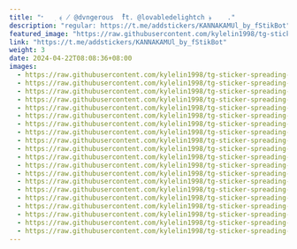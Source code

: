 ```yaml
---
title: "ᕀ   ִ ﴾  ̸@dvngerous  ໋ft. @lovabledelightch ﴿    ."
description: "regular: https://t.me/addstickers/KANNAKAMUl_by_fStikBot"
featured_image: "https://raw.githubusercontent.com/kylelin1998/tg-sticker-spreading-worldwide-images/main/img/ec9433a9-10fc-45f0-aba8-525d481515d3.jpg"
link: "https://t.me/addstickers/KANNAKAMUl_by_fStikBot"
weight: 3
date: 2024-04-22T08:08:36+08:00
images:
  - https://raw.githubusercontent.com/kylelin1998/tg-sticker-spreading-worldwide-images/main/img/ec9433a9-10fc-45f0-aba8-525d481515d3.jpg
  - https://raw.githubusercontent.com/kylelin1998/tg-sticker-spreading-worldwide-images/main/img/b0da5296-1afb-4855-a454-e950e824800a.jpg
  - https://raw.githubusercontent.com/kylelin1998/tg-sticker-spreading-worldwide-images/main/img/b9881b56-2cf8-4b96-b249-36e4022aaa29.jpg
  - https://raw.githubusercontent.com/kylelin1998/tg-sticker-spreading-worldwide-images/main/img/2f5d3e5d-56ed-47a7-ae73-46ed78b26139.jpg
  - https://raw.githubusercontent.com/kylelin1998/tg-sticker-spreading-worldwide-images/main/img/667c5dae-20bf-480e-824d-570b737c4752.jpg
  - https://raw.githubusercontent.com/kylelin1998/tg-sticker-spreading-worldwide-images/main/img/8cd6f642-9ea4-4780-8aa6-67d815fef494.jpg
  - https://raw.githubusercontent.com/kylelin1998/tg-sticker-spreading-worldwide-images/main/img/4de014e9-37d7-4bbc-abd7-0a2f5af0cdb0.jpg
  - https://raw.githubusercontent.com/kylelin1998/tg-sticker-spreading-worldwide-images/main/img/8b377548-1cee-4bb0-be74-fb173ad27f49.jpg
  - https://raw.githubusercontent.com/kylelin1998/tg-sticker-spreading-worldwide-images/main/img/fbf709cf-9b6c-411a-89cd-5193a4add701.jpg
  - https://raw.githubusercontent.com/kylelin1998/tg-sticker-spreading-worldwide-images/main/img/dd1f3f61-de3e-4eb9-a7d8-ee2c6817bfb7.jpg
  - https://raw.githubusercontent.com/kylelin1998/tg-sticker-spreading-worldwide-images/main/img/8f29c5fe-dcef-44d5-a205-f3c431ffcfb6.jpg
  - https://raw.githubusercontent.com/kylelin1998/tg-sticker-spreading-worldwide-images/main/img/e3866d2f-780c-4dce-b8f2-f0bff468cdd5.jpg
  - https://raw.githubusercontent.com/kylelin1998/tg-sticker-spreading-worldwide-images/main/img/633ab36e-ded3-4d9a-81f6-6c86e31d7634.jpg
  - https://raw.githubusercontent.com/kylelin1998/tg-sticker-spreading-worldwide-images/main/img/20b45035-a667-444d-b885-2d998989f0d3.jpg
  - https://raw.githubusercontent.com/kylelin1998/tg-sticker-spreading-worldwide-images/main/img/b81be0cb-93d2-4997-923a-3565b4618eae.jpg
  - https://raw.githubusercontent.com/kylelin1998/tg-sticker-spreading-worldwide-images/main/img/d6670ab1-b68d-494a-b236-d9be5d37f6a5.jpg
  - https://raw.githubusercontent.com/kylelin1998/tg-sticker-spreading-worldwide-images/main/img/842abbfa-d811-4baa-9dba-2ca75282007f.jpg
  - https://raw.githubusercontent.com/kylelin1998/tg-sticker-spreading-worldwide-images/main/img/7fea7a9b-c182-4be0-b81f-524eb7939260.jpg
  - https://raw.githubusercontent.com/kylelin1998/tg-sticker-spreading-worldwide-images/main/img/a177cefa-941c-4395-bd92-67faec42bb0b.jpg
  - https://raw.githubusercontent.com/kylelin1998/tg-sticker-spreading-worldwide-images/main/img/5fc261d6-e208-4f2f-a3d7-2897909801f7.jpg
---
```

